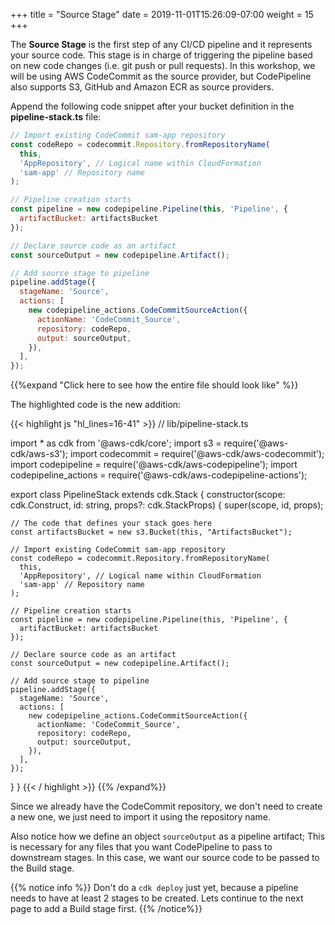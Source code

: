 +++
title = "Source Stage"
date = 2019-11-01T15:26:09-07:00
weight = 15
+++

The **Source Stage** is the first step of any CI/CD pipeline and it represents your source code. This stage is in charge of triggering the pipeline based on new code changes (i.e. git push or pull requests). In this workshop, we will be using AWS CodeCommit as the source provider, but CodePipeline also supports S3, GitHub and Amazon ECR as source providers.

Append the following code snippet after your bucket definition in the **pipeline-stack.ts** file:

```js
// Import existing CodeCommit sam-app repository
const codeRepo = codecommit.Repository.fromRepositoryName(
  this,
  'AppRepository', // Logical name within CloudFormation
  'sam-app' // Repository name
);

// Pipeline creation starts
const pipeline = new codepipeline.Pipeline(this, 'Pipeline', {
  artifactBucket: artifactsBucket
});

// Declare source code as an artifact
const sourceOutput = new codepipeline.Artifact();

// Add source stage to pipeline
pipeline.addStage({
  stageName: 'Source',
  actions: [
    new codepipeline_actions.CodeCommitSourceAction({
      actionName: 'CodeCommit_Source',
      repository: codeRepo,
      output: sourceOutput,
    }),
  ],
});
```

{{%expand "Click here to see how the entire file should look like" %}}

The highlighted code is the new addition: 

{{< highlight js "hl_lines=16-41" >}}
// lib/pipeline-stack.ts

import * as cdk from '@aws-cdk/core';
import s3 = require('@aws-cdk/aws-s3');
import codecommit = require('@aws-cdk/aws-codecommit');
import codepipeline = require('@aws-cdk/aws-codepipeline');
import codepipeline_actions = require('@aws-cdk/aws-codepipeline-actions');

export class PipelineStack extends cdk.Stack {
  constructor(scope: cdk.Construct, id: string, props?: cdk.StackProps) {
    super(scope, id, props);

    // The code that defines your stack goes here
    const artifactsBucket = new s3.Bucket(this, "ArtifactsBucket");

    // Import existing CodeCommit sam-app repository
    const codeRepo = codecommit.Repository.fromRepositoryName(
      this,
      'AppRepository', // Logical name within CloudFormation
      'sam-app' // Repository name
    );

    // Pipeline creation starts
    const pipeline = new codepipeline.Pipeline(this, 'Pipeline', {
      artifactBucket: artifactsBucket
    });

    // Declare source code as an artifact
    const sourceOutput = new codepipeline.Artifact();

    // Add source stage to pipeline
    pipeline.addStage({
      stageName: 'Source',
      actions: [
        new codepipeline_actions.CodeCommitSourceAction({
          actionName: 'CodeCommit_Source',
          repository: codeRepo,
          output: sourceOutput,
        }),
      ],
    });
  }
}
{{< / highlight >}}
{{% /expand%}}

Since we already have the CodeCommit repository, we don't need to create a new one, we just need to import it using the repository name. 

Also notice how we define an object `sourceOutput` as a pipeline artifact; This is necessary for any files that you want CodePipeline to pass to downstream stages. In this case, we want our source code to be passed to the Build stage.

{{% notice info %}}
Don't do a `cdk deploy` just yet, because a pipeline needs to have at least 2 stages to be created. Lets continue to the next page to add a Build stage first.
{{% /notice%}}

